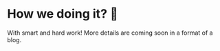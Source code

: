 # How we doing it? 👷

With smart and hard work! More details are coming soon in a format of a blog.

<!-- You can read it in our blog posts on [coolLabs @ dev.to](https://dev.to/coollabs.io) -->